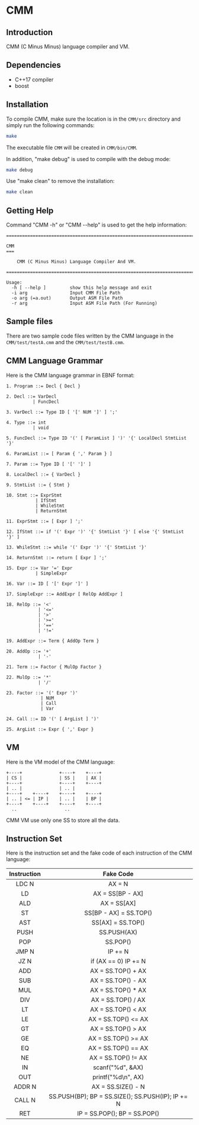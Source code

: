 # CMM

## Introduction

CMM (C Minus Minus) language compiler and VM.

## Dependencies

* C++17 compiler
* boost

## Installation

To compile CMM, make sure the location is in the ```CMM/src``` directory and simply run the following commands:

``` Bash
make
```

The executable file ```CMM``` will be created in ```CMM/bin/CMM```.

In addition, "make debug" is used to compile with the debug mode:

``` Bash
make debug
```

Use "make clean" to remove the installation:

``` Bash
make clean
```

## Getting Help

Command "CMM -h" or "CMM --help" is used to get the help information:

```
================================================================================

CMM
===

    CMM (C Minus Minus) Language Compiler And VM.

================================================================================

Usage:
  -h [ --help ]         show this help message and exit
  -i arg                Input CMM File Path
  -o arg (=a.out)       Output ASM File Path
  -r arg                Input ASM File Path (For Running)
```

## Sample files

There are two sample code files written by the CMM language in the ```CMM/test/testA.cmm``` and the ```CMM/test/testB.cmm```.

## CMM Language Grammar

Here is the CMM language grammar in EBNF format:

```
1. Program ::= Decl { Decl }

2. Decl ::= VarDecl
          | FuncDecl

3. VarDecl ::= Type ID [ '[' NUM ']' ] ';'

4. Type ::= int
          | void

5. FuncDecl ::= Type ID '(' [ ParamList ] ')' '{' LocalDecl StmtList '}'

6. ParamList ::= [ Param { ',' Param } ]

7. Param ::= Type ID [ '[' ']' ]

8. LocalDecl ::= { VarDecl }

9. StmtList ::= { Stmt }

10. Stmt ::= ExprStmt
           | IfStmt
           | WhileStmt
           | ReturnStmt

11. ExprStmt ::= [ Expr ] ';'

12. IfStmt ::= if '(' Expr ')' '{' StmtList '}' [ else '{' StmtList '}' ]

13. WhileStmt ::= while '(' Expr ')' '{' StmtList '}'

14. ReturnStmt ::= return [ Expr ] ';'

15. Expr ::= Var '=' Expr
           | SimpleExpr

16. Var ::= ID [ '[' Expr ']' ]

17. SimpleExpr ::= AddExpr [ RelOp AddExpr ]

18. RelOp ::= '<'
            | '<='
            | '>'
            | '>='
            | '=='
            | '!='

19. AddExpr ::= Term { AddOp Term }

20. AddOp ::= '+'
            | '-'

21. Term ::= Factor { MulOp Factor }

22. MulOp ::= '*'
            | '/'

23. Factor ::= '(' Expr ')'
             | NUM
             | Call
             | Var

24. Call ::= ID '(' [ ArgList ] ')'

25. ArgList ::= Expr { ',' Expr }
```

## VM

Here is the VM model of the CMM language:

```
+----+              +----+    +----+
| CS |              | SS |    | AX |
+----+              +----+    +----+
| .. |              | .. |
+----+    +----+    +----+    +----+
| .. | <= | IP |    | .. |    | BP |
+----+    +----+    +----+    +----+
  ..                  ..
```

CMM VM use only one SS to store all the data.

## Instruction Set

Here is the instruction set and the fake code of each instruction of the CMM language:

| Instruction | Fake Code                                         |
| :---------: | :-----------------------------------------------: |
| LDC N       | AX = N                                            |
| LD          | AX = SS[BP - AX]                                  |
| ALD         | AX = SS[AX]                                       |
| ST          | SS[BP - AX] = SS.TOP()                            |
| AST         | SS[AX] = SS.TOP()                                 |
| PUSH        | SS.PUSH(AX)                                       |
| POP         | SS.POP()                                          |
| JMP N       | IP += N                                           |
| JZ N        | if (AX == 0) IP += N                              |
| ADD         | AX = SS.TOP() + AX                                |
| SUB         | AX = SS.TOP() - AX                                |
| MUL         | AX = SS.TOP() * AX                                |
| DIV         | AX = SS.TOP() / AX                                |
| LT          | AX = SS.TOP() < AX                                |
| LE          | AX = SS.TOP() <= AX                               |
| GT          | AX = SS.TOP() > AX                                |
| GE          | AX = SS.TOP() >= AX                               |
| EQ          | AX = SS.TOP() == AX                               |
| NE          | AX = SS.TOP() != AX                               |
| IN          | scanf("%d", &AX)                                  |
| OUT         | printf("%d\n", AX)                                |
| ADDR N      | AX = SS.SIZE() - N                                |
| CALL N      | SS.PUSH(BP); BP = SS.SIZE(); SS.PUSH(IP); IP += N |
| RET         | IP = SS.POP(); BP = SS.POP()                      |

